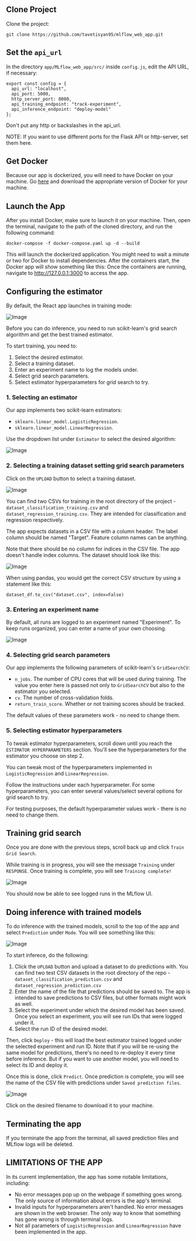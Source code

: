 ## Clone Project

Clone the project:

`git clone https://github.com/tavetisyan95/mlflow_web_app.git`


## Set the `api_url`

In the directory `app/MLflow_web_app/src/` inside `config.js`, edit the API URL, if necessary:

```
export const config = {
  api_url: "localhost",
  api_port: 5000,
  http_server_port: 8080,
  api_training_endpoint: "track-experiment",
  api_inference_endpoint: "deploy-model"
};
```

Don't put any http or backslashes in the api_url.

NOTE: If you want to use different ports for the Flask API or http-server, set them here.


## Get Docker

Because our app is dockerized, you will need to have Docker on your machine. Go [here](https://docs.docker.com/get-docker/) and download the appropriate version of Docker for your machine.


## Launch the App
After you install Docker, make sure to launch it on your machine. Then, open the terminal, navigate to the path of the cloned directory, and run the following command:

`docker-compose -f docker-compose.yaml up -d --build`

This will launch the dockerized application. You might need to wait a minute or two for Docker to install dependencies. After the containers start, the Docker app will show something like this:
Once the containers are running, navigate to http://127.0.0.1:3000 to access the app.


## Configuring the estimator

By default, the React app launches in training mode:

![Image](images/app-launch-mode.jpg)

Before you can do inference, you need to run scikit-learn's grid search algorithm and get the best trained estimator.

To start training, you need to:

1. Select the desired estimator.
2. Select a training dataset.
3. Enter an experiment name to log the models under.
4. Select grid search parameters.
5. Select estimator hyperparameters for grid search to try.

### 1. Selecting an estimator

Our app implements two scikit-learn estimators:

- `sklearn.linear_model.LogisticRegression`.
- `sklearn.linear_model.LinearRegression`.

Use the dropdown list under `Estimator` to select the desired algorithm:

![Image](images/choose-estimator.jpg)

### 2. Selecting a training dataset setting grid search parameters

Click on the `UPLOAD` button to select a training dataset.

![Image](images/choose-file.jpg)

You can find two CSVs for training in the root directory of the project - `dataset_classification_training.csv` and `dataset_regression_training.csv`. They are intended for classification and regression respectively.

The app expects datasets in a CSV file with a column header. The label column should be named "Target". Feature column names can be anything.

Note that there should be no column for indices in the CSV file. The app doesn't handle index columns. The dataset should look like this:

![Image](images/dataset_example.jpg)

When using pandas, you would get the correct CSV structure by using a statement like this:

`dataset_df.to_csv("dataset.csv", index=False)`

### 3. Entering an experiment name

By default, all runs are logged to an experiment named "Experiment". To keep runs organized, you can enter a name of your own choosing.

![Image](images/enter-experiment-name.jpg)

### 4. Selecting grid search parameters

Our app implements the following parameters of scikit-learn's `GridSearchCV`:

- `n_jobs`. The number of CPU cores that will be used during training. The value you enter here is passed not only to `GridSearchCV` but also to the estimator you selected.
- `cv`. The number of cross-validation folds.
- `return_train_score`. Whether or not training scores should be tracked.

The default values of these parameters work - no need to change them.

### 5. Selecting estimator hyperparameters

To tweak estimator hyperparameters, scroll down until you reach the `ESTIMATOR HYPERPARAMETERS` section. You'll see the hyperparameters for the estimator you choose on step 2.

You can tweak most of the hyperparameters implemented in `LogisticRegression` and `LinearRegression`.

Follow the instructions under each hyperparameter. For some hyperparameters, you can enter several values/select several options for grid search to try.

For testing purposes, the default hyperparameter values work - there is no need to change them.

## Training grid search

Once you are done with the previous steps, scroll back up and click `Train Grid Search`.

While training is in progress, you will see the message `Training` under `RESPONSE`. Once training is complete, you will see `Training complete!`

![Image](images/training-complete.jpg)

You should now be able to see logged runs in the MLflow UI.


## Doing inference with trained models

To do inference with the trained models, scroll to the top of the app and select `Prediction` under `Mode`. You will see something like this:

![Image](images/prediction-ui.jpg)

To start inferece, do the following:

1. Click the `UPLOAD` button and upload a dataset to do predictions with. You can find two test CSV datasets in the root directory of the repo - `dataset_classification_prediction.csv` and `dataset_regression_prediction.csv`
2. Enter the name of the file that predictions should be saved to. The app is intended to save predictions to CSV files, but other formats might work as well.
3. Select the experiment under which the desired model has been saved. Once you select an experiment, you will see run IDs that were logged under it.
4. Select the run ID of the desired model. 


Then, click `Deploy` - this will load the best estimator trained logged under the selected experiment and run ID. Note that if you will be re-using the same model for predictions, there's no need to re-deploy it every time before inference. But if you want to use another model, you will need to select its ID and deploy it.

Once this is done, click `Predict`. Once prediction is complete, you will see the name of the CSV file with predictions under `Saved prediction files`.

![Image](images/saved-prediction-files.jpg)

Click on the desired filename to download it to your machine.

## Terminating the app

If you terminate the app from the terminal, all saved prediction files and MLflow logs will be deleted.

## LIMITATIONS OF THE APP

In its current implementation, the app has some notable limitations, including:

- No error messages pop up on the webpage if something goes wrong. The only source of information about errors is the app's terminal.
- Invalid inputs for hyperparameters aren't handled. No error messages are shown in the web browser. The only way to know that something has gone wrong is through terminal logs.
- Not all parameters of `LogisticRegression` and `LinearRegression` have been implemented in the app.